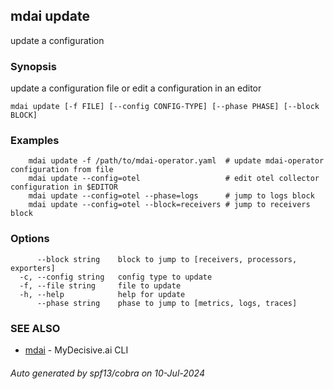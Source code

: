 ## mdai update

update a configuration

### Synopsis

update a configuration file or edit a configuration in an editor

```
mdai update [-f FILE] [--config CONFIG-TYPE] [--phase PHASE] [--block BLOCK]
```

### Examples

```
	mdai update -f /path/to/mdai-operator.yaml  # update mdai-operator configuration from file
	mdai update --config=otel                   # edit otel collector configuration in $EDITOR
	mdai update --config=otel --phase=logs      # jump to logs block
	mdai update --config=otel --block=receivers # jump to receivers block
```

### Options

```
      --block string    block to jump to [receivers, processors, exporters]
  -c, --config string   config type to update
  -f, --file string     file to update
  -h, --help            help for update
      --phase string    phase to jump to [metrics, logs, traces]
```

### SEE ALSO

* [mdai](mdai.md)	 - MyDecisive.ai CLI

###### Auto generated by spf13/cobra on 10-Jul-2024
